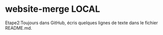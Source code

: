 # website-merge LOCAL
Etape2:Toujours dans GitHub, écris quelques lignes de texte dans le fichier README.md.
